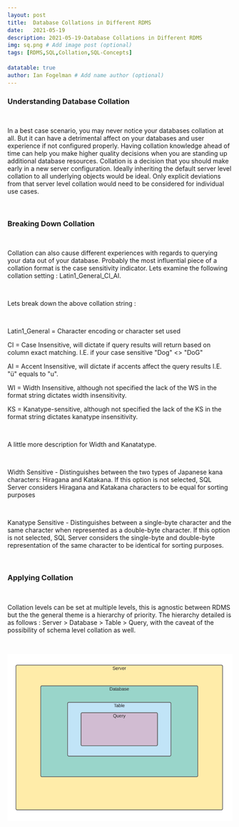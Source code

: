 ```yaml
---
layout: post
title:  Database Collations in Different RDMS
date:   2021-05-19
description: 2021-05-19-Database Collations in Different RDMS
img: sq.png # Add image post (optional)
tags: [RDMS,SQL,Collation,SQL-Concepts]

datatable: true
author: Ian Fogelman # Add name author (optional)
---
```


<meta property="og:title" content="Database Collations in Different RDMS">
<meta property="og:description" content="A blog by Ian Fogelman.">
<meta property="og:image" content="https://repository-images.githubusercontent.com/190807493/a3610e80-bed1-11e9-87ac-2a4f0aa3b2ee">
<meta property="og:url" content="https://repository-images.githubusercontent.com/190807493/a3610e80-bed1-11e9-87ac-2a4f0aa3b2ee">

<h3>Understanding Database Collation</h3>

<br>

In a best case scenario, you may never notice your databases collation at all. But it can have a detrimental affect on your databases and user experience if not configured properly. Having collation knowledge ahead of time can help you make higher quality decisions when you are standing up additional database resources. Collation is a decision that you should make early in a new server configuration. Ideally inheriting the default server level collation to all underlying objects would be ideal. Only explicit deviations from that server level collation would need to be considered for individual use cases.

<br>

<h3>Breaking Down Collation</h3>

<br>

Collation can also cause different experiences with regards to querying your data out of your database. Probably the most influential piece of a collation format is the case sensitivity indicator. Lets examine the following collation setting : Latin1_General_CI_AI.

<br>

Lets break down the above collation string :

<br>

Latin1_General  = Character encoding or character set used

CI = Case Insensitive, will dictate if query results will return based on column exact matching. I.E. if your case sensitive "Dog" <> "DoG"

AI = Accent Insensitive, will dictate if accents affect the query results I.E. "ü" equals to "u".

WI = Width Insensitive, although not specified the lack of the WS in the format string dictates width insensitivity.

KS = Kanatype-sensitive, although not specified the lack of the KS in the format string dictates kanatype insensitivity.



<br>

A little more description for Width and Kanatatype.

<br>

Width Sensitive - Distinguishes between the two types of Japanese kana characters:  Hiragana and Katakana. If this option is not selected, SQL Server considers Hiragana and  Katakana characters to be equal for sorting purposes

<br>

Kanatype Sensitive - Distinguishes between a single-byte character and the same character  when represented as a double-byte character. If this option is not selected, SQL Server considers the single-byte  and double-byte representation of the same character to be identical  for sorting purposes.

<br>

<h3> Applying Collation </h3>

<br>

Collation levels can be set at multiple levels, this is agnostic between RDMS but the the general theme is a hierarchy of priority. The hierarchy detailed is as follows : Server > Database > Table > Query, with the caveat of the possibility of schema level collation as well.

<br>

![Model Results](/assets/img/Collation.png)

<br>

